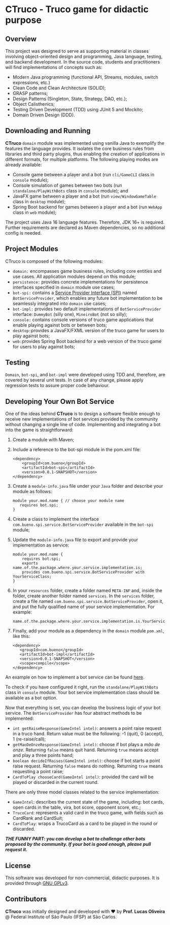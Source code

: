 # CTruco - Truco game for didactic purpose

## Overview

This project was designed to serve as supporting material in classes involving object-oriented design and programming,
Java language, testing, and backend development. In the source code, students and practitioners will find implementations 
of concepts such as: 

- Modern Java programming (functional API, Streams, modules, switch expressions, etc.)
- Clean Code and Clean Architecture (SOLID);
- GRASP patterns;
- Design Patterns (Singleton, State, Strategy, DAO, etc.);
- Object Calisthenics;
- Testing Driven Development (TDD) using JUnit 5 and Mockito;
- Domain Driven Design (DDD).

## Downloading and Running

**CTruco** `domain` module was implemented using vanilla Java to exemplify the features the language provides. 
It isolates the core business rules from libraries and third party plugins, thus enabling the creation of applications in
different formats, for multiple platforms. The following playing modes are already available: 

- Console game between a player and a bot (run `cli/GameCLI` class in `console` module);
- Console simulation of games between two bots (run `standalone/PlayWithBots` class in `console` module); and
- JavaFX game between a player and a bot (run `view/WindowGameTable` class in `desktop` module);
- Spring Boot backend for games between a player and a bot (run `WebApp` class in `web` module);

The project uses Java 16 language features. Therefore, JDK 16+ is required. Further requirements are declared as Maven
dependencies, so no additional config is needed.  

## Project Modules

CTruco is composed of the following modules: 

- `domain:` encompasses game business rules, including core entities and use cases. All application modules depend on this module;
- `persistence:` provides concrete implementations for persistence interfaces specified in `domain` module use cases;
- `bot-spi:` contains a [Service Provider Interface (SPI)](https://docs.oracle.com/javase/tutorial/sound/SPI-intro.html) named `BotServiceProvider`, which enables any future bot implementation to be seamlessly integrated into `domain` use cases;
- `bot-impl:` provides two default implementations of `BotServiceProvider` interface: `DummyBot` (silly one), `MineiroBot` (not so silly);
- `console:` contains console versions of truco game applications that enable playing against bots or between bots;
- `desktop:`provides a JavaFX/FXML version of the truco game for users to play against bots;
- `web:`provides Spring Boot backend for a web version of the truco game for users to play against bots;


## Testing

`Domain`, `bot-spi`, and `bot-impl` were developed using TDD and, therefore, are covered by several unit tests. In case of any change, 
please apply regression tests to assure proper code behaviour.

## Developing Your Own Bot Service

One of the ideas behind **CTruco** is to design a software flexible enough to receive new implementations of bot services provided by
the community without changing a single line of code. Implementing and integrating a bot into the game is straightforward:

1. Create a module with Maven;
2. Include a reference to the bot-spi module in the pom.xml file: 

    ```
   <dependency>
        <groupId>com.bueno</groupId>
        <artifactId>bot-spi</artifactId>
        <version>0.0.1-SNAPSHOT</version>
    </dependency>
   ```

3. Create a `module-info.java` file under your `Java` folder and describe your module as follows: 
   ```
   module your.mod.name { // choose your module name
      requires bot.spi;
   }
   ```
   
4. Create a class to implement the interface `com.bueno.spi.service.BotServiceProvider` available in the `bot-spi` module; 

5. Update the `module-info.java` file to export and provide your implementation as service:
   ```
   module your.mod.name {
       requires bot.spi;
       exports name.of.the.package.where.your.service.implementation.is;
       provides com.bueno.spi.service.BotServiceProvider with YourServiceClass;
   }
   ```
   
6. In your `resources` folder, create a folder named `META-INF` and, inside the folder, create another folder named `services`. 
In the `services` folder, create a file named `com.bueno.spi.service.BotServiceProvider`, open it, and put the fully qualified 
name of your service implementation. For example: 

   ```
   name.of.the.package.where.your.service.implementation.is.YourServiceClass
   ```


7. Finally, add your module as a dependency in the `domain` module `pom.xml`, like this:

   ```
   <dependency>
      <groupId>com.bueno</groupId>
      <artifactId>bot-impl</artifactId>
      <version>0.0.1-SNAPSHOT</version>
      <scope>compile</scope>
   </dependency>
   ```

An example on how to implement a bot service can be found [here](https://github.com/lucas-ifsp/CTruco/tree/master/bot-impl). 

To check if you have configured it right, run the `standalone/PlayWithBots` class in `console` module. Your bot service implementation class should be available as a bot option.

Now that everything is set, you can develop the business logic of your bot service. The `BotServiceProvider` 
has four abstract methods to be implemented: 

- `int getRaiseResponse(GameIntel intel)`: answers a point raise request in a truco hand. Return value must be the following: -1 (quit), 0 (accept), 1 (re-raise/call);
- `getMaoDeOnzeResponse(GameIntel intel)`: choose if bot plays a *mão de onze*. Returning `false` means quit hand. Returning `true` means accept and play a three points hand;
- `boolean decideIfRaises(GameIntel intel)`: choose if bot starts a point raise request.  Returning `false` means do nothing. Returning `true` means requesting a point raise;
- `CardToPlay chooseCard(GameIntel intel)`: provided the card will be played or discarded in the current round.

There are only three model classes related to the service implementation:

- `GameIntel`: describes the current state of the game, including: bot cards, open cards in the table, vira, bot score, opponent score, etc.;
- `TrucoCard`: represents a valid card in the truco game, with fields such as CardRank and CardSuit;
- `CardToPlay`: wraps a TrucoCard as a card to be played in the round or discarded.


***THE FUNNY PART:  you can develop a bot to challenge other bots proposed by the community. If your bot is good enough, please pull request it.***



## License

This software was developed for non-commercial, didactic purposes. It is provided through [GNU GPLv3](https://www.gnu.org/licenses/gpl-3.0.pt-br.html).

## Contributors

**CTruco** was initially designed and developed with :heart: by **Prof. Lucas Oliveira** @ Federal Institute of São Paulo (IFSP) at São Carlos.







